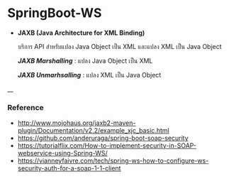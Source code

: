 # SpringBoot-WS

- __JAXB (Java Architecture for XML Binding)__

	บริการ API สำหรับแปลง Java Object เป็น XML และแปลง XML เป็น Java Object 

	***JAXB Marshalling*** : แปลง Java Object เป็น XML

	***JAXB Unmarhsalling*** : แปลง XML เป็น Java Object 
	
__
### Reference

- http://www.mojohaus.org/jaxb2-maven-plugin/Documentation/v2.2/example_xjc_basic.html
- https://github.com/anderuraga/spring-boot-soap-security
- https://tutorialflix.com/How-to-implement-security-in-SOAP-webservice-using-Spring-WS/
- https://vianneyfaivre.com/tech/spring-ws-how-to-configure-ws-security-auth-for-a-soap-1-1-client
